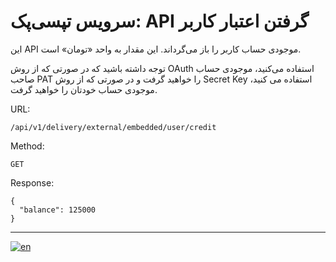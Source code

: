 # سرویس تپسی‌پک: API گرفتن اعتبار کاربر

این
API
موجودی حساب کاربر را باز می‌گرداند.
این مقدار به واحد «تومان» است.

توجه داشته باشید که در صورتی که از روش 
OAuth
استفاده می‌کنید، موجودی حساب صاحب
PAT
را خواهید گرفت و در صورتی که از روش 
Secret Key
استفاده می کنید، موجودی حساب خودتان را خواهید گرفت.


URL:

```
/api/v1/delivery/external/embedded/user/credit
```

Method:

```
GET
```

Response:

```json5
{
  "balance": 125000
}
```

---

[![en](https://img.shields.io/badge/lang-en-red.svg)](./README.md)